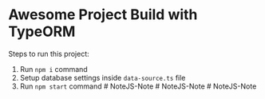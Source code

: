 # Awesome Project Build with TypeORM

Steps to run this project:

1. Run `npm i` command
2. Setup database settings inside `data-source.ts` file
3. Run `npm start` command
#   N o t e J S - N o t e  
 #   N o t e J S - N o t e  
 #   N o t e J S - N o t e  
 